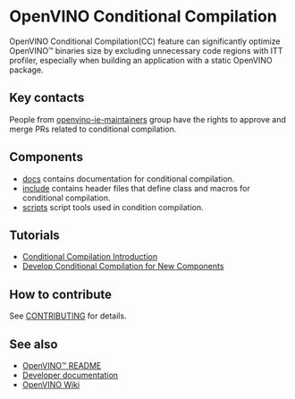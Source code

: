 # OpenVINO Conditional Compilation

OpenVINO Conditional Compilation(CC) feature can significantly optimize OpenVINO™ binaries size by excluding unnecessary code regions with ITT profiler, especially when building an application with a static OpenVINO package.

## Key contacts

People from [openvino-ie-maintainers](https://github.com/orgs/openvinotoolkit/teams/openvino-ie-maintainers) group have the rights to approve and merge PRs related to conditional compilation.

## Components

* [docs](./docs/) contains documentation for conditional compilation.
* [include](./include/) contains header files that define class and macros for conditional compilation.
* [scripts](./scripts/) script tools used in condition compilation.

## Tutorials

* [Conditional Compilation Introduction](../../../docs/dev/conditional_compilation.md)
* [Develop Conditional Compilation for New Components](./docs/develop_cc_for_new_component.md)

## How to contribute

See [CONTRIBUTING](../../../CONTRIBUTING.md) for details.

## See also

* [OpenVINO™ README](../../../README.md)
* [Developer documentation](../../../docs/dev/index.md)
* [OpenVINO Wiki](https://github.com/openvinotoolkit/openvino/wiki#how-to-build)
